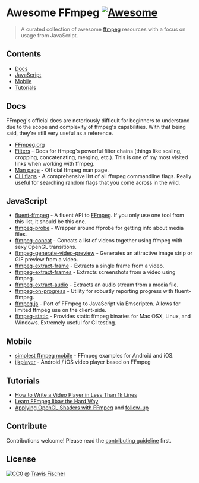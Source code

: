 # Awesome FFmpeg [![Awesome](https://cdn.rawgit.com/sindresorhus/awesome/d7305f38d29fed78fa85652e3a63e154dd8e8829/media/badge.svg)](https://github.com/sindresorhus/awesome)

> A curated collection of awesome [ffmpeg](http://ffmpeg.org) resources with a focus on usage from JavaScript.


## Contents

- [Docs](#docs)
- [JavaScript](#javascript)
- [Mobile](#mobile)
- [Tutorials](#tutorials)


## Docs

FFmpeg's official docs are notoriously difficult for beginners to understand due to the scope and complexity of ffmpeg's capabilities. With that being said, they're still very useful as a reference.

- [FFmpeg.org](http://ffmpeg.org/)
- [Filters](https://ffmpeg.org/ffmpeg-filters.html) - Docs for ffmpeg's powerful filter chains (things like scaling, cropping, concatenating, merging, etc.). This is one of my most visited links when working with ffmpeg.
- [Man page](https://man.cx/ffmpeg) - Official ffmpeg man page.
- [CLI flags](https://github.com/transitive-bullshit/ffmpeg-cli-flags) - A comprehensive list of all ffmpeg commandline flags. Really useful for searching random flags that you come across in the wild.


## JavaScript

- [fluent-ffmpeg](https://github.com/fluent-ffmpeg/node-fluent-ffmpeg) - A fluent API to [FFmpeg](http://www.ffmpeg.org). If you only use one tool from this list, it should be this one.
- [ffmpeg-probe](https://github.com/transitive-bullshit/ffmpeg-probe) - Wrapper around ffprobe for getting info about media files.
- [ffmpeg-concat](https://github.com/transitive-bullshit/ffmpeg-concat) - Concats a list of videos together using ffmpeg with sexy OpenGL transitions.
- [ffmpeg-generate-video-preview](https://github.com/transitive-bullshit/ffmpeg-generate-video-preview) - Generates an attractive image strip or GIF preview from a video.
- [ffmpeg-extract-frame](https://github.com/transitive-bullshit/ffmpeg-extract-frame) - Extracts a single frame from a video.
- [ffmpeg-extract-frames](https://github.com/transitive-bullshit/ffmpeg-extract-frames) - Extracts screenshots from a video using ffmpeg.
- [ffmpeg-extract-audio](https://github.com/transitive-bullshit/ffmpeg-extract-audio) - Extracts an audio stream from a media file.
- [ffmpeg-on-progress](https://github.com/transitive-bullshit/ffmpeg-on-progress) - Utility for robustly reporting progress with fluent-ffmpeg.
- [ffmpeg.js](https://github.com/Kagami/ffmpeg.js) - Port of FFmpeg to JavaScript via Emscripten. Allows for limited ffmpeg use on the client-side.
- [ffmpeg-static](https://github.com/eugeneware/ffmpeg-static) - Provides static ffmpeg binaries for Mac OSX, Linux, and Windows. Extremely useful for CI testing.


## Mobile

- [simplest ffmpeg mobile](https://github.com/leixiaohua1020/simplest_ffmpeg_mobile) - FFmpeg examples for Android and iOS.
- [ijkplayer](https://github.com/Bilibili/ijkplayer) - Android / iOS video player based on FFmpeg


## Tutorials

- [How to Write a Video Player in Less Than 1k Lines](http://dranger.com/ffmpeg/)
- [Learn FFmpeg libav the Hard Way](https://github.com/leandromoreira/ffmpeg-libav-tutorial)
- [Applying OpenGL Shaders with FFmpeg](https://nervous.io/ffmpeg/opengl/2017/01/31/ffmpeg-opengl/) and [follow-up](https://nervous.io/ffmpeg/opengl/2017/05/15/ffmpeg-pbo-yuv/)


## Contribute

Contributions welcome! Please read the [contributing guideline](contributing.md) first.


## License

[![CC0](http://mirrors.creativecommons.org/presskit/buttons/88x31/svg/cc-zero.svg)](http://creativecommons.org/publicdomain/zero/1.0) @ [Travis Fischer](https://github.com/transitive-bullshit)
